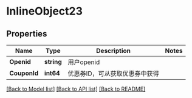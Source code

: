 # InlineObject23

## Properties

Name | Type | Description | Notes
------------ | ------------- | ------------- | -------------
**Openid** | **string** | 用户openid | 
**CouponId** | **int64** | 优惠券ID，可从获取优惠券中获得 | 

[[Back to Model list]](../README.md#documentation-for-models) [[Back to API list]](../README.md#documentation-for-api-endpoints) [[Back to README]](../README.md)


